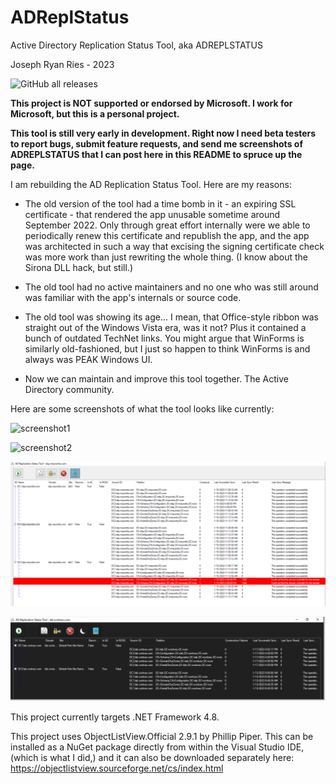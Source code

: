 # ADReplStatus

Active Directory Replication Status Tool, aka ADREPLSTATUS

Joseph Ryan Ries - 2023

<img alt="GitHub all releases" src="https://img.shields.io/github/downloads/ryanries/ADReplStatus/total">


**This project is NOT supported or endorsed by Microsoft. I work for Microsoft, but this is a personal project.**

**This tool is still very early in development. Right now I need beta testers to report bugs, submit feature requests, and send me screenshots of ADREPLSTATUS that I can post here in this README to spruce up the page.**

I am rebuilding the AD Replication Status Tool. Here are my reasons:

- The old version of the tool had a time bomb in it - an expiring SSL certificate - that rendered the app
unusable sometime around September 2022. Only through great effort internally were we able to periodically renew
this certificate and republish the app, and the app was architected in such a way that excising the signing 
certificate check was more work than just rewriting the whole thing. (I know about the Sirona DLL hack, but still.)

- The old tool had no active maintainers and no one who was still around was familiar with the app's internals or source code.

- The old tool was showing its age... I mean, that Office-style ribbon was straight out of the Windows Vista era, was it not?
Plus it contained a bunch of outdated TechNet links. You might argue that WinForms is similarly old-fashioned, but I just so 
happen to think WinForms is and always was PEAK Windows UI.

- Now we can maintain and improve this tool together. The Active Directory community.

Here are some screenshots of what the tool looks like currently:

![screenshot1](https://user-images.githubusercontent.com/15063294/212465477-8f244640-6796-4afb-ba9a-1b98acda279c.png)

![screenshot2](https://user-images.githubusercontent.com/29166333/212477765-3e4b714d-2ae0-4c78-b73e-cf13671f8eb5.png)

![screenshot3](screenshot01.png)

![screenshot4](screenshot02.png)

This project currently targets .NET Framework 4.8.

This project uses ObjectListView.Official 2.9.1 by Phillip Piper. This can be installed as a NuGet package directly from within
the Visual Studio IDE, (which is what I did,) and it can also be downloaded separately here: https://objectlistview.sourceforge.net/cs/index.html